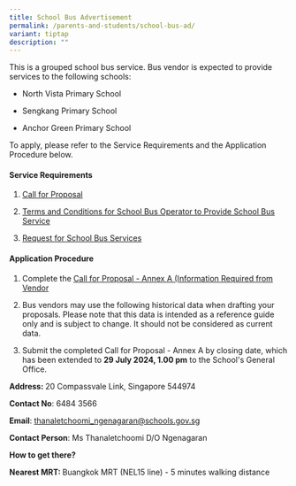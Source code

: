 ```yaml
---
title: School Bus Advertisement
permalink: /parents-and-students/school-bus-ad/
variant: tiptap
description: ""
---
```

<p>This is a grouped school bus service. Bus vendor is expected to provide
services to the following schools:</p>
<ul data-tight="true" class="tight">
<li>
<p>North Vista Primary School</p>
</li>
<li>
<p>Sengkang Primary School</p>
</li>
<li>
<p>Anchor Green Primary School</p>
</li>
</ul>
<p></p>
<p>To apply, please refer to the Service Requirements and the Application
Procedure below.</p>
<p></p>
<h4><strong>Service Requirements</strong></h4>
<ol data-tight="true" class="tight">
<li>
<p><a href="/files/Bus/call_for_prop.pdf" rel="noopener noreferrer nofollow" target="_blank">Call for Proposal</a>
</p>
<p></p>
</li>
<li>
<p><a href="/files/Bus/terms_for_sch_bus_op.pdf" rel="noopener noreferrer nofollow" target="_blank">Terms and Conditions for School Bus Operator to Provide School Bus Service</a>
</p>
<p></p>
</li>
<li>
<p><a href="/files/Bus/req_for_sch_bus_ser.pdf" rel="noopener noreferrer nofollow" target="_blank">Request for School Bus Services</a>
</p>
</li>
</ol>
<p></p>
<h4><strong>Application Procedure</strong></h4>
<ol data-tight="true" class="tight">
<li>
<p>Complete the <a href="/files/Bus/info_vendor_annex_a.pdf" rel="noopener noreferrer nofollow" target="_blank">Call for Proposal - Annex A (Information Required from Vendor</a>
</p>
<p></p>
</li>
<li>
<p>Bus vendors may use the following historical data when drafting your proposals.
Please note that this data is intended as a reference guide only and is
subject to change. It should not be considered as current data.</p>
<p></p>
</li>
<li>
<p>Submit the completed Call for Proposal - Annex A by closing date, which
has been extended to <strong>29 July 2024, 1.00 pm</strong> to the School's
General Office.</p>
<p></p>
</li>
</ol>
<p><strong>Address: </strong>20 Compassvale Link, Singapore 544974</p>
<p><strong>Contact No</strong>: 6484 3566</p>
<p><strong>Email</strong>: <a href="mailto:thanaletchoomi_ngenagaran@schools.gov.sg" rel="noopener noreferrer nofollow" target="_blank">thanaletchoomi_ngenagaran@schools.gov.sg</a>
</p>
<p><strong>Contact Person</strong>: Ms Thanaletchoomi D/O Ngenagaran</p>
<p><strong>How to get there?</strong>
</p>
<p><strong>Nearest MRT: </strong>Buangkok MRT (NEL15 line) - 5 minutes walking
distance</p>
<p></p>
<p></p>
<p></p>